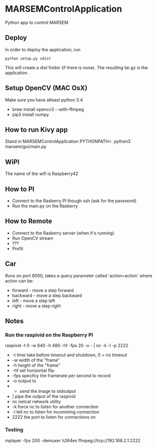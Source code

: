 # MARSEMControlApplication
Python app to control MARSEM

## Deploy
In order to deploy the application, run
```
python setup.py sdist
```
This will create a dist folder \(if there is none\). The resulting tar.gz is the application.

## Setup OpenCV (MAC OsX)
Make sure you have atleast python 3.4
* brew install opencv3 --with-ffmpeg
* pip3 install numpy

## How to run Kivy app
Stand in MARSEMControlApplication
PYTHONPATH=. python3 marsem/gui/main.py


## WiPI
The name of the wifi is Raspberry42

## How to PI
* Connect to the Rasberry PI though ssh (ask for the password)
* Run the main.py on the Rasberry

## How to Remote
* Connect to the Rasberry server (when it's running)
* Run OpenCV stream
* ???
* Profit


## Car
Runs on port 8000, takes a query parameter called 'action=action' where action can be:
* forward - move a step forward
* backward - move a step backward
* left - move a step left
* right - move a step right

## Notes

### Run the raspivid on the Raspberry PI
raspivid -t 0 -w 640 -h 480 -hf -fps 20 -o - | nc -k -l -p 2222
* -t time take before timeout and shutdown, 0 = no timeout
* -w width of the "frame"
* -h height of the "frame"
* -hf set horizontal flip
* -fps specifcy the framerate per second to record
* -o output to
* - send the image to stdoutput
* | pipe the output of the raspivid
* nc netcat network utility
* -k force nc to listen for another connection
* -l tell nc to listen for incomming connection
* 2222 the port to listen for connections on


### Testing
mplayer -fps 200 -demuxer h264es ffmpeg://tcp://192.168.2.1:2222






